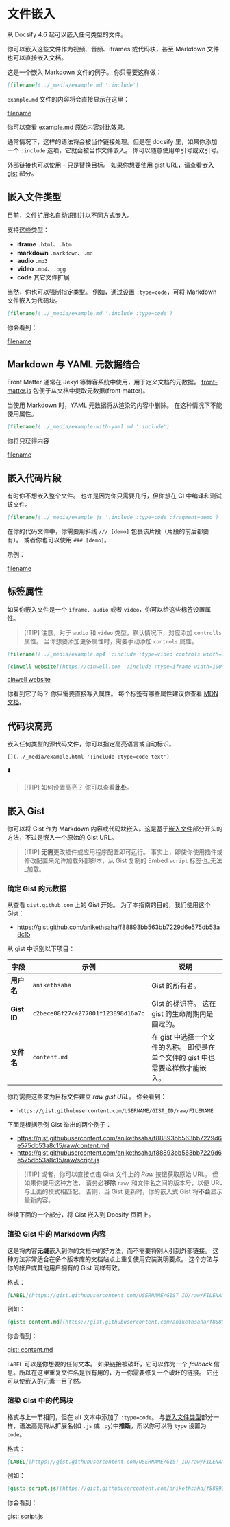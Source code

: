 # 文件嵌入

从 Docsify 4.6 起可以嵌入任何类型的文件。

你可以嵌入这些文件作为视频、音频、iframes 或代码块，甚至 Markdown 文件也可以直接嵌入文档。

这是一个嵌入 Markdown 文件的例子。 你只需要这样做：

```markdown
[filename](../_media/example.md ':include')
```

`example.md` 文件的内容将会直接显示在这里：

[filename](../_media/example.md ":include")

你可以查看 [example.md](../_media/example.md ":ignore") 原始内容对比效果。

通常情况下，这样的语法将会被当作链接处理。但是在 docsify 里，如果你添加一个 `:include` 选项，它就会被当作文件嵌入。 你可以随意使用单引号或双引号。

外部链接也可以使用 - 只是替换目标。 如果你想要使用 gist URL，请查看[嵌入 gist](#embed-a-gist) 部分。

## 嵌入文件类型

目前，文件扩展名自动识别并以不同方式嵌入。

支持这些类型：

- **iframe** `.html`、`.htm`
- **markdown** `.markdown`、`.md`
- **audio** `.mp3`
- **video** `.mp4`、`.ogg`
- **code** 其它文件扩展

当然，你也可以强制指定类型。 例如，通过设置 `:type=code`，可将 Markdown 文件嵌入为代码块。

```markdown
[filename](../_media/example.md ':include :type=code')
```

你会看到：

[filename](../_media/example.md ":include :type=code")

## Markdown 与 YAML 元数据结合

Front Matter 通常在 Jekyl 等博客系统中使用，用于定义文档的元数据。 [front-matter.js](https://www.npmjs.com/package/front-matter) 包便于从文档中提取元数据(front matter)。

当使用 Markdown 时，YAML 元数据将从渲染的内容中删除。 在这种情况下不能使用属性。

```markdown
[filename](../_media/example-with-yaml.md ':include')
```

你将只获得内容

[filename](../_media/example-with-yaml.md ":include")

## 嵌入代码片段

有时你不想嵌入整个文件。 也许是因为你只需要几行，但你想在 CI 中编译和测试该文件。

```markdown
[filename](../_media/example.js ':include :type=code :fragment=demo')
```

在你的代码文件中，你需要用斜线 `/// [demo]` 包裹该片段（片段的前后都要有）。
或者你也可以使用 `### [demo]`。

示例：

[filename](../_media/example.js ":include :type=code :fragment=demo")

## 标签属性

如果你嵌入文件是一个 `iframe`、`audio` 或者 `video`，你可以给这些标签设置属性。

> [!TIP] 注意，对于 `audio` 和 `video` 类型，默认情况下，对应添加 `controlls` 属性。 当你想要添加更多属性时，需要手动添加 `controls` 属性。

```md
[filename](../_media/example.mp4 ':include :type=video controls width=100%')
```

```markdown
[cinwell website](https://cinwell.com ':include :type=iframe width=100% height=400px')
```

[cinwell website](https://cinwell.com ":include :type=iframe width=100% height=400px")

你看到它了吗？ 你只需要直接写入属性。 每个标签有哪些属性建议你查看 [MDN 文档](https://developer.mozilla.org/en-US/docs/Web/HTML/Element/iframe)。

## 代码块高亮

嵌入任何类型的源代码文件，你可以指定高亮语言或自动标识。

```markdown
[](../_media/example.html ':include :type=code text')
```

⬇️

[](../_media/example.html ":include :type=code text")

> [!TIP] 如何设置高亮？ 你可以查看[此处](zh-cn/language-highlight.md)。

## 嵌入 Gist

你可以将 Gist 作为 Markdown 内容或代码块嵌入。这是基于[嵌入文件](#embed-files)部分开头的方法，不过是嵌入一个原始的 Gist URL。

> [!TIP] **无需**更改插件或应用程序配置即可运行。 事实上，即使你使用插件或修改配置来允许加载外部脚本，从 Gist 复制的 Embed `script` 标签也_无法_加载。

### 确定 Gist 的元数据

从查看 `gist.github.com` 上的 Gist 开始。 为了本指南的目的，我们使用这个 Gist：

- https://gist.github.com/anikethsaha/f88893bb563bb7229d6e575db53a8c15

从 gist 中识别以下项目：

| 字段          | 示例                                 | 说明                                             |
| ----------- | ---------------------------------- | ---------------------------------------------- |
| **用户名**     | `anikethsaha`                      | Gist 的所有者。                                     |
| **Gist ID** | `c2bece08f27c4277001f123898d16a7c` | Gist 的标识符。 这在 gist 的生命周期内是固定的。                 |
| **文件名**     | `content.md`                       | 在 gist 中选择一个文件的名称。 即使是在单个文件的 gist 中也需要这样做才能嵌入。 |

你将需要这些来为目标文件建立 _raw gist URL_。 你会看到：

- `https://gist.githubusercontent.com/USERNAME/GIST_ID/raw/FILENAME`

下面是根据示例 Gist 举出的两个例子：

- https://gist.githubusercontent.com/anikethsaha/f88893bb563bb7229d6e575db53a8c15/raw/content.md
- https://gist.githubusercontent.com/anikethsaha/f88893bb563bb7229d6e575db53a8c15/raw/script.js

> [!TIP] 或者，你可以直接点击 Gist 文件上的 _Raw_ 按钮获取原始 URL。 但如果你使用这种方法， 请务必**移除** `raw/` 和文件名之间的版本号，以便 URL 与上面的模式相匹配。 否则，当 Gist 更新时，你的嵌入式 Gist 将**不会**显示最新内容。

继续下面的一个部分，将 Gist 嵌入到 Docsify 页面上。

### 渲染 Gist 中的 Markdown 内容

这是将内容**无缝**嵌入到你的文档中的好方法，而不需要将别人引到外部链接。 这种方法非常适合在多个版本库的文档站点上重复使用安装说明要点。 这个方法与你的帐户或其他用户拥有的 Gist 同样有效。

格式：

```markdown
[LABEL](https://gist.githubusercontent.com/USERNAME/GIST_ID/raw/FILENAME ':include')
```

例如：

```markdown
[gist: content.md](https://gist.githubusercontent.com/anikethsaha/f88893bb563bb7229d6e575db53a8c15/raw/content.md ':include')
```

你会看到：

[gist: content.md](https://gist.githubusercontent.com/anikethsaha/f88893bb563bb7229d6e575db53a8c15/raw/content.md ":include")

`LABEL` 可以是你想要的任何文本。 如果链接被破坏，它可以作为一个 _fallback_ 信息。所以在这里重复文件名是很有用的，万一你需要修复一个破坏的链接。 它还可以使嵌入的元素一目了然。

### 渲染 Gist 中的代码块

格式与上一节相同，但在 alt 文本中添加了 `:type=code`。 与[嵌入文件类型](#embedded-file-type)部分一样，语法高亮将从扩展名(如 `.js` 或 `.py`)中**推断**，所以你可以将 `type` 设置为 `code`。

格式：

```markdown
[LABEL](https://gist.githubusercontent.com/USERNAME/GIST_ID/raw/FILENAME ':include :type=code')
```

例如：

```markdown
[gist: script.js](https://gist.githubusercontent.com/anikethsaha/f88893bb563bb7229d6e575db53a8c15/raw/script.js ':include :type=code')
```

你会看到：

[gist: script.js](https://gist.githubusercontent.com/anikethsaha/f88893bb563bb7229d6e575db53a8c15/raw/script.js ":include :type=code")
